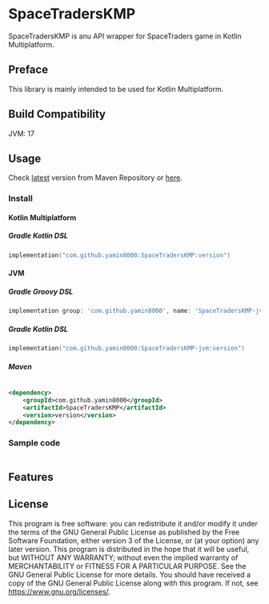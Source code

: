 # SpaceTradersKMP

SpaceTradersKMP is anu API wrapper for SpaceTraders game in Kotlin Multiplatform.

## Preface

This library is mainly intended to be used for Kotlin Multiplatform.

## Build Compatibility

JVM: 17

## Usage

Check [latest](https://repo1.maven.org/maven2/com/github/yamin8000/SpaceTradersKMP/maven-metadata.xml) version from
Maven Repository or [here](https://central.sonatype.com/artifact/com.github.yamin8000/SpaceTradersKMP).

### Install

#### Kotlin Multiplatform

##### Gradle Kotlin DSL

```kotlin
implementation("com.github.yamin8000:SpaceTradersKMP:version")
```

#### JVM

##### Gradle Groovy DSL

```groovy
implementation group: 'com.github.yamin8000', name: 'SpaceTradersKMP-jvm', version: 'version'
```

##### Gradle Kotlin DSL

```kotlin
implementation("com.github.yamin8000:SpaceTradersKMP-jvm:version")
```

##### Maven

```xml

<dependency>
    <groupId>com.github.yamin8000</groupId>
    <artifactId>SpaceTradersKMP</artifactId>
    <version>version</version>
</dependency>

```

### Sample code

```kotlin

```

## Features

## License

This program is free software: you can redistribute it and/or modify it under the terms of the GNU General Public
License as published by the Free Software Foundation, either version 3 of the License, or (at your option) any later
version.
This program is distributed in the hope that it will be useful, but WITHOUT ANY WARRANTY; without even the implied
warranty of MERCHANTABILITY or FITNESS FOR A PARTICULAR PURPOSE. See the GNU General Public License for more details.
You should have received a copy of the GNU General Public License along with this program. If not,
see <https://www.gnu.org/licenses/>. 
